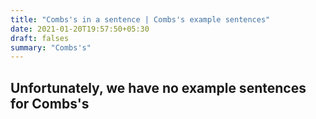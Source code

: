 ```yaml
---
title: "Combs's in a sentence | Combs's example sentences"
date: 2021-01-20T19:57:50+05:30
draft: falses
summary: "Combs's"
---
```

## Unfortunately, we have no example sentences for Combs's                 
